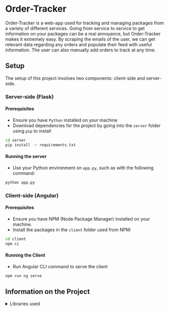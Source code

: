 # Order-Tracker

Order-Tracker is a web-app used for tracking and managing packages from a variety of different services. Going from service to service to get information on your packages can be a real annoyance, but Order-Tracker makes it extremely easy. By scraping the emails of the user, we can get relevant data regarding any orders and populate their feed with useful information. The user can also manually add orders to track at any time.

## Setup

The setup of this project involves two components: client-side and server-side.

### Server-side (Flask)

#### Prerequisites
- Ensure you have `Python` installed on your machine
- Download dependencies for the project by going into the `server` folder using `pip` to install
```bash
cd server
pip install -r requirements.txt
```

#### Running the server
- Use your Python environment on `app.py`, such as with the following command: 
```bash
python app.py
```

### Client-side (Angular)

#### Prerequisites
- Ensure you have NPM (Node Package Manager) installed on your machine.
- Install the packages in the `client` folder used from NPM:
```bash
cd client
npm ci
```

#### Running the Client
- Run Angular CLI command to serve the client 
```bash
npm run ng serve
```

## Information on the Project

<details>
<summary>Libraries used</summary>
<h3>Server-side (Python/Flask)</h3>
```
bcrypt==4.1.2
blinker==1.7.0
cffi==1.16.0
click==8.1.7
cryptography==42.0.5
DateTime==5.4
Flask==3.0.2
Flask-Cors==4.0.0
itsdangerous==2.1.2
Jinja2==3.1.3
pyJWT~=2.8.0
MarkupSafe==2.1.5
psycopg2==2.9.9
pycparser==2.22
python-dotenv==1.0.1
pytz==2024.1
setuptools==69.1.0
Werkzeug==3.0.1
zope.interface==6.2
```
<h3>Client-side (JavaScript/Angular)</h3>
<code>
"@angular/animations": "^17.2.0",
    "@angular/cdk": "^17.2.1",
    "@angular/common": "^17.2.0",
    "@angular/compiler": "^17.2.0",
    "@angular/core": "^17.2.0",
    "@angular/forms": "^17.2.0",
    "@angular/google-maps": "^17.3.4",
    "@angular/platform-browser": "^17.2.0",
    "@angular/platform-browser-dynamic": "^17.2.0",
    "@angular/platform-server": "^17.2.0",
    "@angular/router": "^17.2.0",
    "@angular/ssr": "^17.2.0",
    "@ngx-pwa/local-storage": "^17.0.0",
    "axios": "^1.6.8",
    "chart.js": "^4.4.2",
    "date-fns": "^3.3.1",
    "express": "^4.19.2",
    "primeflex": "^3.3.1",
    "primeicons": "^6.0.1",
    "primeng": "^17.7.0",
    "rxjs": "~7.8.0",
    "tslib": "^2.6.2",
    "zone.js": "~0.14.3"
<code/>
</details>